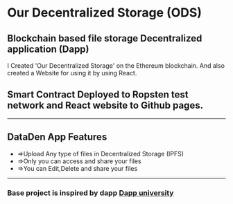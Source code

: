 # Our Decentralized Storage (ODS)
## Blockchain based file storage Decentralized application (Dapp)

I Created 'Our Decentralized Storage' on the Ethereum blockchain. And also created a Website for using it by using React.

## Smart Contract Deployed to **Ropsten test network** and React website to Github pages.

---------------------------
## DataDen App Features
- =>Upload Any type of files in Decentralized Storage (IPFS)
- =>Only you can access and share your files 
- =>You can Edit,Delete and share your files

-----------------------------


### Base project is inspired by dapp [Dapp university](https://youtu.be/1KwaUyjLa4Qp "Dapp university")

